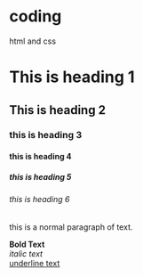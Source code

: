 # coding
html and css
<!DOCTYPE html>
<html lang="en">
<head>
    <meta charset="UTF-8">
    <meta name="viewport" content="width=device-width, initial-scale=1.0">
    <title>HTML Text Formatting Example</title>
</head>
<body>
    <!--Heading-->
    <h1>This is heading 1</h1>
    <h2>This is heading 2</h2>
    <h3>this is heading 3</h3>
    <h4>this is heading 4</h4>
    <h5>this is heading 5</h5>
    <h6>this is heading 6</h6>
    <!--Paragraph-->
    <p>this is a normal paragraph of text.</p>
    <!--Text Formatting-->
    <p>
        <b>Bold Text</b><br>
        <i>italic text</i><br>
        <u>underline text</u>
    </p>
</body>
</html>
